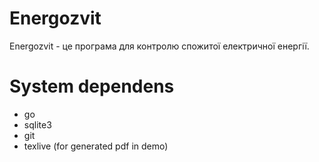 # Energozvit

Energozvit - це програма для контролю спожитої електричної енергії.

# System dependens
- go
- sqlite3
- git
- texlive (for generated pdf in demo)
